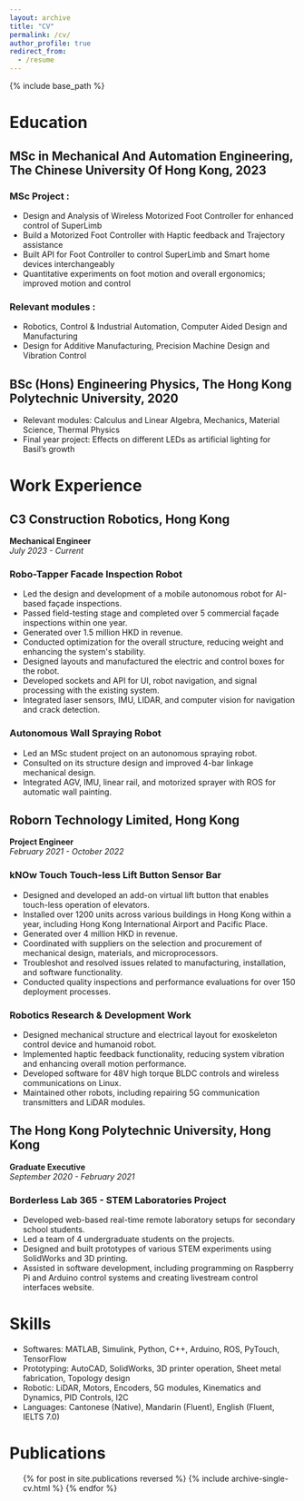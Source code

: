 ```yaml
---
layout: archive
title: "CV"
permalink: /cv/
author_profile: true
redirect_from:
  - /resume
---
```


{% include base_path %}

# Education
## MSc in Mechanical And Automation Engineering, The Chinese University Of Hong Kong, 2023
### MSc Project :
- Design and Analysis of Wireless Motorized Foot Controller for enhanced control of SuperLimb
- Build a Motorized Foot Controller with Haptic feedback and Trajectory assistance
- Built API for Foot Controller to control SuperLimb and Smart home devices interchangeably
- Quantitative experiments on foot motion and overall ergonomics; improved motion and control

### Relevant modules :
- Robotics, Control & Industrial Automation, Computer Aided Design and Manufacturing
- Design for Additive Manufacturing, Precision Machine Design and Vibration Control

## BSc (Hons) Engineering Physics, The Hong Kong Polytechnic University, 2020
- Relevant modules: Calculus and Linear Algebra, Mechanics, Material Science, Thermal Physics
- Final year project: Effects on different LEDs as artificial lighting for Basil’s growth

# Work Experience
## C3 Construction Robotics, Hong Kong
**Mechanical Engineer**  
*July 2023 - Current*

### Robo-Tapper Facade Inspection Robot
- Led the design and development of a mobile autonomous robot for AI-based façade inspections.
- Passed field-testing stage and completed over 5 commercial façade inspections within one year.
- Generated over 1.5 million HKD in revenue.
- Conducted optimization for the overall structure, reducing weight and enhancing the system's stability.
- Designed layouts and manufactured the electric and control boxes for the robot.
- Developed sockets and API for UI, robot navigation, and signal processing with the existing system.
- Integrated laser sensors, IMU, LIDAR, and computer vision for navigation and crack detection.

### Autonomous Wall Spraying Robot
- Led an MSc student project on an autonomous spraying robot.
- Consulted on its structure design and improved 4-bar linkage mechanical design.
- Integrated AGV, IMU, linear rail, and motorized sprayer with ROS for automatic wall painting.

## Roborn Technology Limited, Hong Kong
**Project Engineer**  
*February 2021 - October 2022*

### kNOw Touch Touch-less Lift Button Sensor Bar
- Designed and developed an add-on virtual lift button that enables touch-less operation of elevators.
- Installed over 1200 units across various buildings in Hong Kong within a year, including Hong Kong International Airport and Pacific Place.
- Generated over 4 million HKD in revenue.
- Coordinated with suppliers on the selection and procurement of mechanical design, materials, and microprocessors.
- Troubleshot and resolved issues related to manufacturing, installation, and software functionality.
- Conducted quality inspections and performance evaluations for over 150 deployment processes.

### Robotics Research & Development Work
- Designed mechanical structure and electrical layout for exoskeleton control device and humanoid robot.
- Implemented haptic feedback functionality, reducing system vibration and enhancing overall motion performance.
- Developed software for 48V high torque BLDC controls and wireless communications on Linux.
- Maintained other robots, including repairing 5G communication transmitters and LiDAR modules.

## The Hong Kong Polytechnic University, Hong Kong
**Graduate Executive**  
*September 2020 - February 2021*

### Borderless Lab 365 - STEM Laboratories Project
- Developed web-based real-time remote laboratory setups for secondary school students.
- Led a team of 4 undergraduate students on the projects.
- Designed and built prototypes of various STEM experiments using SolidWorks and 3D printing.
- Assisted in software development, including programming on Raspberry Pi and Arduino control systems and creating livestream control interfaces website.
  
# Skills
* Softwares: MATLAB, Simulink, Python, C++, Arduino, ROS, PyTouch, TensorFlow
* Prototyping: AutoCAD, SolidWorks, 3D printer operation, Sheet metal fabrication, Topology design
* Robotic: LiDAR, Motors, Encoders, 5G modules, Kinematics and Dynamics, PID Controls, I2C
* Languages: Cantonese (Native), Mandarin (Fluent), English (Fluent, IELTS 7.0)

# Publications
  <ul>{% for post in site.publications reversed %}
    {% include archive-single-cv.html %}
  {% endfor %}</ul>
  
